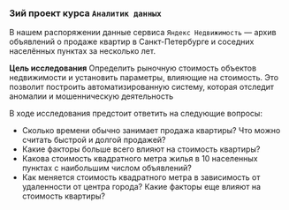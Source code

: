 ### 3ий проект курса `Аналитик данных`

В нашем распоряжении данные сервиса `Яндекc Недвижимость` — 
архив объявлений о продаже квартир в Санкт-Петербурге и соседних населённых пунктах за несколько лет.

**Цель исследования**
Определить рыночную стоимость объектов недвижимости и установить параметры, влияющие на стоимость. 
Это позволит построить автоматизированную систему, которая отследит аномалии и мошенническую деятельность

В ходе исследования предстоит ответить на следующие вопросы:
- Сколько времени обычно занимает продажа квартиры? Что можно считать быстрой и долгой продажей?
- Какие факторы больше всего влияют на стоимость квартиры?
- Какова стоимость квадратного метра жилья в 10 населенных пунктах с наибольшим числом объявлений?
- Как меняется стоимость квадратного метра в зависимость от удаленности от центра города? Какие факторы еще влияют на стоимость квартиры?
